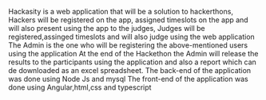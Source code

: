 Hackasity is a web application that will be a solution to hackerthons, Hackers will be registered on the app, assigned timeslots on the app and will also present using the app to the judges,
Judges will be registered,assinged timeslots and will also judge using the web application
The Admin is the one who will be registering the above-mentioned users using the application 
At the end of the Hackethon the Admin will release the results to the participants using the application and also a report which can de downloaded as an excel spreadsheet.
The back-end of the application was done using Node Js and mysql
The front-end of the application was done using Angular,html,css and typescript
